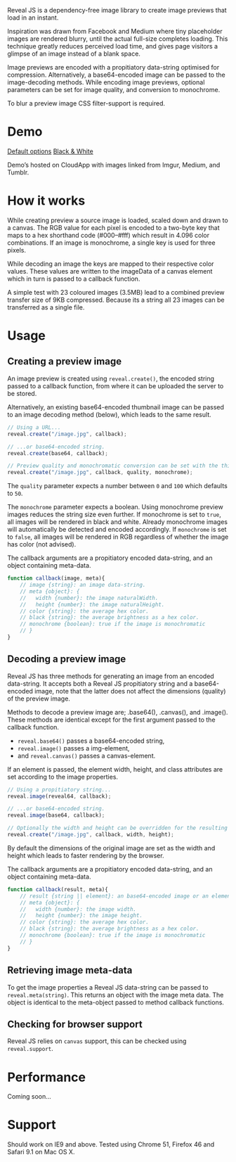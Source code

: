 Reveal JS is a dependency-free image library to create image previews that load in an instant. 

Inspiration was drawn from Facebook and Medium where tiny placeholder images are rendered blurry, until the actual full-size completes loading. This technique greatly reduces perceived load time, and gives page visitors a glimpse of an image instead of a blank space.

Image previews are encoded with a propitiatory data-string optimised for compression. Alternatively, a base64-encoded image can be passed to the image-decoding methods. While encoding image previews, optional parameters can be set for image quality, and conversion to monochrome.

To blur a preview image CSS filter-support is required. 

# Demo
[Default options](http://f.cl.ly/items/1d2X0O220z1K3M1H1i0Y/demo-default.html)
[Black & White](http://f.cl.ly/items/2p3n3F330S012b0d2c27/demo-monochrome.html)

Demo’s hosted on CloudApp with images linked from Imgur, Medium, and Tumblr.

# How it works
While creating preview a source image is loaded, scaled down and drawn to a canvas. The RGB value for each pixel is encoded to a two-byte key that maps to a hex shorthand code (#000–#fff) which result in 4.096 color combinations. If an image is monochrome, a single key is used for three pixels.

While decoding an image the keys are mapped to their respective color values. These values are written to the imageData of a canvas element which in turn is passed to a callback function.

A simple test with 23 coloured images (3.5MB) lead to a combined preview transfer size of 9KB compressed. Because its a string all 23 images can be transferred as a single file.

# Usage
## Creating a preview image
An image preview is created using `reveal.create()`, the encoded string passed to a callback function, from where it can be uploaded the server to be stored. 

Alternatively, an existing base64-encoded thumbnail image can be passed to an image decoding method (below), which leads to the same result.

```javascript
// Using a URL...
reveal.create("/image.jpg", callback);

// ...or base64-encoded string.
reveal.create(base64, callback);

// Preview quality and monochromatic conversion can be set with the third and fourth parameters...
reveal.create("/image.jpg", callback, quality, monochrome);
```
The `quality` parameter expects a number between `0` and `100` which defaults to `50`. 

The `monochrome` parameter expects a boolean. Using monochrome preview images reduces the string size even further. If monochrome is set to `true`, all images will be rendered in black and white. Already monochrome images will automatically be detected and encoded accordingly. If `monochrome` is set to `false`, all images will be rendered in RGB regardless of whether the image has color (not advised).

The callback arguments are a propitiatory encoded data-string, and an object containing meta-data.
```javascript
function callback(image, meta){
	// image {string}: an image data-string.
	// meta {object}: {
	//	 width {number}: the image naturalWidth.
	//	 height {number}: the image naturalHeight.
	// color {string}: the average hex color.
	// black {string}: the average brightness as a hex color.
	// monochrome {boolean}: true if the image is monochromatic
	// }
}
```

## Decoding a preview image
Reveal JS has three methods for generating an image from an encoded data-string. It accepts both a Reveal JS propitiatory string and a base64-encoded image, note that the latter does not affect the dimensions (quality) of the preview image.

Methods to decode a preview image are; .base64(), .canvas(), and .image(). These methods are identical except for the first argument passed to the callback function.

- `reveal.base64()` passes a base64-encoded string,
- `reveal.image()` passes a img-element,
- and `reveal.canvas()` passes a canvas-element.

If an element is passed, the element width, height, and class attributes are set according to the image properties.

```javascript
// Using a propitiatory string...
reveal.image(reveal64, callback);

// ...or base64-encoded string.
reveal.image(base64, callback);

// Optionally the width and height can be overridden for the resulting preview image.
reveal.create("/image.jpg", callback, width, height);
```
By default the dimensions of the original image are set as the width and height which leads to faster rendering by the browser.


The callback arguments are a propitiatory encoded data-string, and an object containing meta-data.
```javascript
function callback(result, meta){
	// result {string || element}: an base64-encoded image or an element depending on the method used.
	// meta {object}: {
	//	 width {number}: the image width.
	//	 height {number}: the image height.
	// color {string}: the average hex color.
	// black {string}: the average brightness as a hex color.
	// monochrome {boolean}: true if the image is monochromatic
	// }
}
```

## Retrieving image meta-data
To get the image properties a Reveal JS data-string can be passed to `reveal.meta(string)`. This returns an object with the image meta data. The object is identical to the meta-object passed to method callback functions.

## Checking for browser support
Reveal JS relies on `canvas` support, this can be checked using `reveal.support`.

# Performance
Coming soon...

# Support
Should work on IE9 and above. Tested using Chrome 51, Firefox 46 and Safari 9.1 on Mac OS X.
